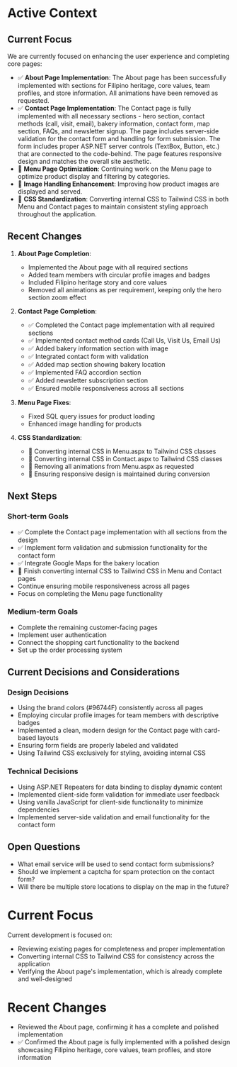 # Active Context

## Current Focus

We are currently focused on enhancing the user experience and completing core pages:

- ✅ **About Page Implementation**: The About page has been successfully implemented with sections for Filipino heritage, core values, team profiles, and store information. All animations have been removed as requested.
- ✅ **Contact Page Implementation**: The Contact page is fully implemented with all necessary sections - hero section, contact methods (call, visit, email), bakery information, contact form, map section, FAQs, and newsletter signup. The page includes server-side validation for the contact form and handling for form submission. The form includes proper ASP.NET server controls (TextBox, Button, etc.) that are connected to the code-behind. The page features responsive design and matches the overall site aesthetic.
- 🔄 **Menu Page Optimization**: Continuing work on the Menu page to optimize product display and filtering by categories.
- 🔄 **Image Handling Enhancement**: Improving how product images are displayed and served.
- 🔄 **CSS Standardization**: Converting internal CSS to Tailwind CSS in both Menu and Contact pages to maintain consistent styling approach throughout the application.

## Recent Changes

1. **About Page Completion**: 
   - Implemented the About page with all required sections
   - Added team members with circular profile images and badges
   - Included Filipino heritage story and core values
   - Removed all animations as per requirement, keeping only the hero section zoom effect

2. **Contact Page Completion**:
   - ✅ Completed the Contact page implementation with all required sections
   - ✅ Implemented contact method cards (Call Us, Visit Us, Email Us)
   - ✅ Added bakery information section with image
   - ✅ Integrated contact form with validation
   - ✅ Added map section showing bakery location
   - ✅ Implemented FAQ accordion section
   - ✅ Added newsletter subscription section
   - ✅ Ensured mobile responsiveness across all sections

3. **Menu Page Fixes**:
   - Fixed SQL query issues for product loading
   - Enhanced image handling for products

4. **CSS Standardization**:
   - 🔄 Converting internal CSS in Menu.aspx to Tailwind CSS classes
   - 🔄 Converting internal CSS in Contact.aspx to Tailwind CSS classes
   - 🔄 Removing all animations from Menu.aspx as requested
   - 🔄 Ensuring responsive design is maintained during conversion

## Next Steps

### Short-term Goals
- ✅ Complete the Contact page implementation with all sections from the design
- ✅ Implement form validation and submission functionality for the contact form
- ✅ Integrate Google Maps for the bakery location
- 🔄 Finish converting internal CSS to Tailwind CSS in Menu and Contact pages
- Continue ensuring mobile responsiveness across all pages
- Focus on completing the Menu page functionality

### Medium-term Goals
- Complete the remaining customer-facing pages
- Implement user authentication
- Connect the shopping cart functionality to the backend
- Set up the order processing system

## Current Decisions and Considerations

### Design Decisions
- Using the brand colors (#96744F) consistently across all pages
- Employing circular profile images for team members with descriptive badges
- Implemented a clean, modern design for the Contact page with card-based layouts
- Ensuring form fields are properly labeled and validated
- Using Tailwind CSS exclusively for styling, avoiding internal CSS

### Technical Decisions
- Using ASP.NET Repeaters for data binding to display dynamic content
- Implemented client-side form validation for immediate user feedback
- Using vanilla JavaScript for client-side functionality to minimize dependencies
- Implemented server-side validation and email functionality for the contact form

## Open Questions
- What email service will be used to send contact form submissions?
- Should we implement a captcha for spam protection on the contact form?
- Will there be multiple store locations to display on the map in the future?

# Current Focus

Current development is focused on:
- Reviewing existing pages for completeness and proper implementation
- Converting internal CSS to Tailwind CSS for consistency across the application
- Verifying the About page's implementation, which is already complete and well-designed

# Recent Changes

- Reviewed the About page, confirming it has a complete and polished implementation 
- ✅ Confirmed the About page is fully implemented with a polished design showcasing Filipino heritage, core values, team profiles, and store information 